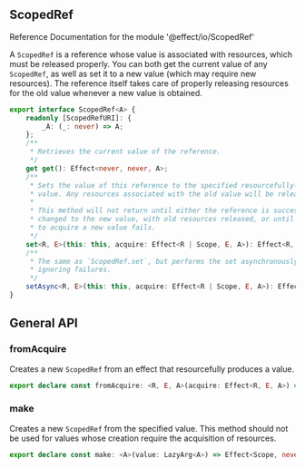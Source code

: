## ScopedRef

Reference Documentation for the module '@effect/io/ScopedRef'

A `ScopedRef` is a reference whose value is associated with resources,
which must be released properly. You can both get the current value of any
`ScopedRef`, as well as set it to a new value (which may require new
resources). The reference itself takes care of properly releasing resources
for the old value whenever a new value is obtained.

```ts
export interface ScopedRef<A> {
    readonly [ScopedRefURI]: {
        _A: (_: never) => A;
    };
    /**
     * Retrieves the current value of the reference.
     */
    get get(): Effect<never, never, A>;
    /**
     * Sets the value of this reference to the specified resourcefully-created
     * value. Any resources associated with the old value will be released.
     *
     * This method will not return until either the reference is successfully
     * changed to the new value, with old resources released, or until the attempt
     * to acquire a new value fails.
     */
    set<R, E>(this: this, acquire: Effect<R | Scope, E, A>): Effect<R, E, void>;
    /**
     * The same as `ScopedRef.set`, but performs the set asynchronously,
     * ignoring failures.
     */
    setAsync<R, E>(this: this, acquire: Effect<R | Scope, E, A>): Effect<R, E, void>;
}
```

## General API

### fromAcquire

Creates a new `ScopedRef` from an effect that resourcefully produces a
value.

```ts
export declare const fromAcquire: <R, E, A>(acquire: Effect<R, E, A>) => Effect<Scope | R, E, ScopedRef<A>>;
```

### make

Creates a new `ScopedRef` from the specified value. This method should
not be used for values whose creation require the acquisition of resources.

```ts
export declare const make: <A>(value: LazyArg<A>) => Effect<Scope, never, ScopedRef<A>>;
```

